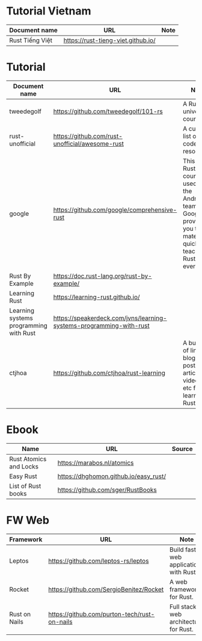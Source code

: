 # Tutorial Vietnam 

Document name | URL | Note
--- | --- | --- |
Rust Tiếng Việt | https://rust-tieng-viet.github.io/ | |

# Tutorial
Document name | URL | Note
--- | --- | --- |
tweedegolf  | https://github.com/tweedegolf/101-rs | A Rust university course  |
rust-unofficial  | https://github.com/rust-unofficial/awesome-rust | A curated list of Rust code and resources.  |
google  | https://github.com/google/comprehensive-rust | This is the Rust course used by the Android team at Google. It provides you the material to quickly teach Rust to everyone  |
Rust By Example | https://doc.rust-lang.org/rust-by-example/ |
Learning Rust | https://learning-rust.github.io/ |
Learning systems programming with Rust | https://speakerdeck.com/jvns/learning-systems-programming-with-rust |
ctjhoa | https://github.com/ctjhoa/rust-learning | A bunch of links to blog posts, articles, videos, etc for learning Rust |


# Ebook
Name | URL | Source
--- | --- | --- |
Rust Atomics and Locks | https://marabos.nl/atomics |
Easy Rust | https://dhghomon.github.io/easy_rust/ |
List of Rust books | https://github.com/sger/RustBooks |


# FW Web
Framework | URL | Note 
--- | --- | --- | 
Leptos  | https://github.com/leptos-rs/leptos | Build fast web applications with Rust.  |
Rocket  | https://github.com/SergioBenitez/Rocket | A web framework for Rust.  |
Rust on Nails  | https://github.com/purton-tech/rust-on-nails | Full stack web architecture for Rust.  |

